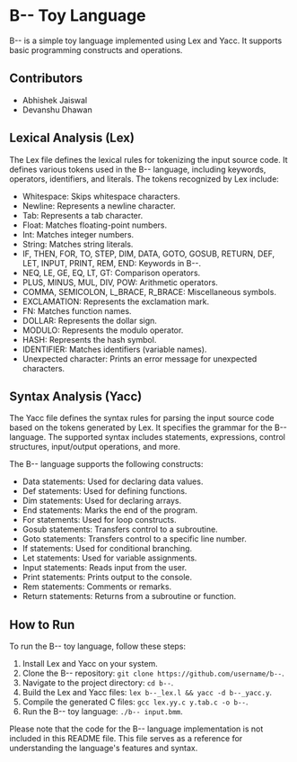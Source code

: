 # B-- Toy Language

B-- is a simple toy language implemented using Lex and Yacc. It supports basic programming constructs and operations.

## Contributors

- Abhishek Jaiswal
- Devanshu Dhawan

## Lexical Analysis (Lex)

The Lex file defines the lexical rules for tokenizing the input source code. It defines various tokens used in the B-- language, including keywords, operators, identifiers, and literals. The tokens recognized by Lex include:

- Whitespace: Skips whitespace characters.
- Newline: Represents a newline character.
- Tab: Represents a tab character.
- Float: Matches floating-point numbers.
- Int: Matches integer numbers.
- String: Matches string literals.
- IF, THEN, FOR, TO, STEP, DIM, DATA, GOTO, GOSUB, RETURN, DEF, LET, INPUT, PRINT, REM, END: Keywords in B--.
- NEQ, LE, GE, EQ, LT, GT: Comparison operators.
- PLUS, MINUS, MUL, DIV, POW: Arithmetic operators.
- COMMA, SEMICOLON, L_BRACE, R_BRACE: Miscellaneous symbols.
- EXCLAMATION: Represents the exclamation mark.
- FN: Matches function names.
- DOLLAR: Represents the dollar sign.
- MODULO: Represents the modulo operator.
- HASH: Represents the hash symbol.
- IDENTIFIER: Matches identifiers (variable names).
- Unexpected character: Prints an error message for unexpected characters.

## Syntax Analysis (Yacc)

The Yacc file defines the syntax rules for parsing the input source code based on the tokens generated by Lex. It specifies the grammar for the B-- language. The supported syntax includes statements, expressions, control structures, input/output operations, and more.

The B-- language supports the following constructs:

- Data statements: Used for declaring data values.
- Def statements: Used for defining functions.
- Dim statements: Used for declaring arrays.
- End statements: Marks the end of the program.
- For statements: Used for loop constructs.
- Gosub statements: Transfers control to a subroutine.
- Goto statements: Transfers control to a specific line number.
- If statements: Used for conditional branching.
- Let statements: Used for variable assignments.
- Input statements: Reads input from the user.
- Print statements: Prints output to the console.
- Rem statements: Comments or remarks.
- Return statements: Returns from a subroutine or function.


## How to Run

To run the B-- toy language, follow these steps:

1. Install Lex and Yacc on your system.
2. Clone the B-- repository: `git clone https://github.com/username/b--`.
3. Navigate to the project directory: `cd b--`.
4. Build the Lex and Yacc files: `lex b--_lex.l && yacc -d b--_yacc.y`.
5. Compile the generated C files: `gcc lex.yy.c y.tab.c -o b--`.
6. Run the B-- toy language: `./b-- input.bmm`.


Please note that the code for the B-- language implementation is not included in this README file. This file serves as a reference for understanding the language's features and syntax.
